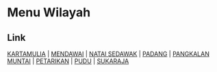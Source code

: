 # Menu Wilayah

## Link

[KARTAMULIA](https://github.com/gigit-pemilu/pemilu-2024-62-kalimantan-tengah/tree/main/pilpres/hitung-suara/sub/62-kalimantan-tengah/sub/08-sukamara/sub/01-sukamara/sub/2005-kartamulia)
 | 
[MENDAWAI](https://github.com/gigit-pemilu/pemilu-2024-62-kalimantan-tengah/tree/main/pilpres/hitung-suara/sub/62-kalimantan-tengah/sub/08-sukamara/sub/01-sukamara/sub/1003-mendawai)
 | 
[NATAI SEDAWAK](https://github.com/gigit-pemilu/pemilu-2024-62-kalimantan-tengah/tree/main/pilpres/hitung-suara/sub/62-kalimantan-tengah/sub/08-sukamara/sub/01-sukamara/sub/2001-natai-sedawak)
 | 
[PADANG](https://github.com/gigit-pemilu/pemilu-2024-62-kalimantan-tengah/tree/main/pilpres/hitung-suara/sub/62-kalimantan-tengah/sub/08-sukamara/sub/01-sukamara/sub/1004-padang)
 | 
[PANGKALAN MUNTAI](https://github.com/gigit-pemilu/pemilu-2024-62-kalimantan-tengah/tree/main/pilpres/hitung-suara/sub/62-kalimantan-tengah/sub/08-sukamara/sub/01-sukamara/sub/2007-pangkalan-muntai)
 | 
[PETARIKAN](https://github.com/gigit-pemilu/pemilu-2024-62-kalimantan-tengah/tree/main/pilpres/hitung-suara/sub/62-kalimantan-tengah/sub/08-sukamara/sub/01-sukamara/sub/2008-petarikan)
 | 
[PUDU](https://github.com/gigit-pemilu/pemilu-2024-62-kalimantan-tengah/tree/main/pilpres/hitung-suara/sub/62-kalimantan-tengah/sub/08-sukamara/sub/01-sukamara/sub/2002-pudu)
 | 
[SUKARAJA](https://github.com/gigit-pemilu/pemilu-2024-62-kalimantan-tengah/tree/main/pilpres/hitung-suara/sub/62-kalimantan-tengah/sub/08-sukamara/sub/01-sukamara/sub/2006-sukaraja)

